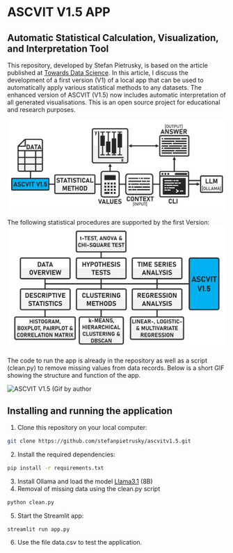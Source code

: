 # ASCVIT V1.5 APP
## Automatic Statistical Calculation, Visualization, and Interpretation Tool

This repository, developed by Stefan Pietrusky, is based on the article published at [Towards Data Science](https://medium.com/towards-data-science/ascvit-v1-automatic-statistical-calculation-visualization-and-interpretation-tool-aa910001a3a7). In this article, I discuss the development of a first version (V1) of a local app that can be used to automatically apply various statistical methods to any datasets. The enhanced version of ASCVIT (V1.5) now includes automatic interpretation of all generated visualisations. This is an open source project for educational and research purposes.

![ASCVIT V1.5 Automatic interpretation by LLM (Image by author)](images/ASCVITV1.5_LLM_Function.png)

The following statistical procedures are supported by the first Version:
![ASCVIT V1.5 Overview of analysis methods (Image by author)](images/ASCVITV1.5_Overview.png)

The code to run the app is already in the repository as well as a script (clean.py) to remove missing values from data records. Below is a short GIF showing the structure and function of the app.

![ASCVIT V1.5 (Gif by author](images/ASCVITV1.5.gif)

## Installing and running the application 
1. Clone this repository on your local computer: 
```bash 
git clone https://github.com/stefanpietrusky/ascvitv1.5.git
```
2. Install the required dependencies:
```bash 
pip install -r requirements.txt
```
3. Install Ollama and load the model [Llama3.1](https://ollama.com/library/llama3.1) (8B)
4. Removal of missing data using the clean.py script
```bash 
python clean.py
```
5. Start the Streamlit app:
```bash 
streamlit run app.py
```
6. Use the file data.csv to test the application.

